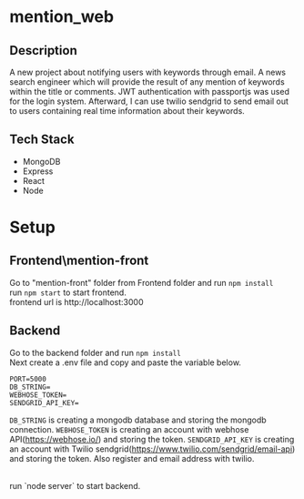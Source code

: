# mention_web

## Description

A new project about notifying users with keywords through email. A news search engineer which will provide the result of any mention of keywords within the title or comments. JWT authentication with passportjs was used for the login system. Afterward, I can use twilio sendgrid to send email out to users containing real time information about their keywords. 

## Tech Stack
- MongoDB
- Express
- React
- Node

# Setup
## Frontend\mention-front

Go to "mention-front" folder from Frontend folder and run `npm install`
<br />
run `npm start` to start frontend.
<br />
frontend url is http://localhost:3000

## Backend

Go to the backend folder and run `npm install`
<br />
Next create a .env file and copy and paste the variable below. 
```
PORT=5000
DB_STRING=
WEBHOSE_TOKEN=
SENDGRID_API_KEY=
```
`DB_STRING` is creating a mongodb database and storing the mongodb connection.
`WEBHOSE_TOKEN` is creating an account with webhose API(https://webhose.io/) and storing the token.
`SENDGRID_API_KEY` is creating an account with Twilio sendgrid(https://www.twilio.com/sendgrid/email-api) and storing the token. Also register and email address with twilio.

<br />
run `node server` to start backend.


